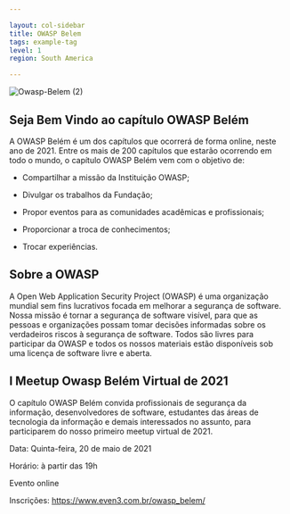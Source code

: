 ```yaml
---

layout: col-sidebar
title: OWASP Belem
tags: example-tag
level: 1
region: South America

---
```

![Owasp-Belem (2)](https://user-images.githubusercontent.com/16158526/117233453-897c0380-adf9-11eb-9532-be5cc93f5085.png)



## Seja Bem Vindo ao capítulo OWASP Belém

A OWASP Belém é um dos capítulos que ocorrerá de forma online, neste ano de 2021. Entre os mais de 200 capítulos que estarão ocorrendo em todo o mundo, o capítulo OWASP Belém vem com o objetivo de:


- Compartilhar a missão da Instituição OWASP;

- Divulgar os trabalhos da Fundação;

- Propor eventos para as comunidades acadêmicas e profissionais;

- Proporcionar a troca de conhecimentos;

- Trocar experiências. 

## Sobre a OWASP

A Open Web Application Security Project (OWASP) é uma organização mundial sem fins lucrativos focada em melhorar a segurança de software. Nossa missão é tornar a segurança de software visível, para que as pessoas e organizações possam tomar decisões informadas sobre os verdadeiros riscos à segurança de software. Todos são livres para participar da OWASP e todos os nossos materiais estão disponíveis sob uma licença de software livre e aberta.


## I Meetup Owasp Belém  Virtual de 2021

O capítulo OWASP Belém convida profissionais de segurança da informação, desenvolvedores de software, estudantes das áreas de tecnologia da informação e demais interessados no assunto, para participarem do nosso primeiro meetup virtual de 2021.

Data: Quinta-feira, 20 de maio de 2021

Horário: à partir das 19h

Evento online

Inscrições: https://www.even3.com.br/owasp_belem/
